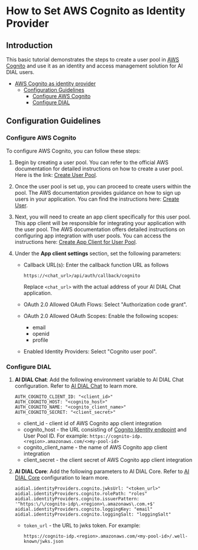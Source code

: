 # How to Set AWS Cognito as Identity Provider

## Introduction

This basic tutorial demonstrates the steps to create a user pool in [AWS Cognito](https://docs.aws.amazon.com/cognito/latest/developerguide/cognito-user-identity-pools.html) and use it as an identity and access management solution for AI DIAL users.

<div class="docusaurus-ignore">

- [AWS Cognito as identity provider](#how-to-set-aws-cognito-as-identity-provider)
  - [Configuration Guidelines](#configuration-guidelines)
    - [Configure AWS Cognito](#configure-aws-cognito)
    - [Configure DIAL](#configure-dial)

</div>

## Configuration Guidelines

### Configure AWS Cognito

To configure AWS Cognito, you can follow these steps:

1. Begin by creating a user pool. You can refer to the official AWS documentation for detailed instructions on how to create a user pool. Here is the link: [Create User Pool](https://docs.aws.amazon.com/cognito/latest/developerguide/tutorial-create-user-pool.html).
2. Once the user pool is set up, you can proceed to create users within the pool. The AWS documentation provides guidance on how to sign up users in your application. You can find the instructions here: [Create User](https://docs.aws.amazon.com/cognito/latest/developerguide/signing-up-users-in-your-app.html).
3. Next, you will need to create an app client specifically for this user pool. This app client will be responsible for integrating your application with the user pool. The AWS documentation offers detailed instructions on configuring app integration with user pools. You can access the instructions here: [Create App Client for User Pool](https://docs.aws.amazon.com/cognito/latest/developerguide/cognito-user-pools-configuring-app-integration.html).
4. Under the **App client settings** section, set the following parameters:
   
    - Callback URL(s): Enter the callback function URL as follows
    
      ```
      https://<chat_url>/api/auth/callback/cognito
      ```
    
      Replace `<chat_url>` with the actual address of your AI DIAL Chat application.
    
    - OAuth 2.0 Allowed OAuth Flows: Select "Authorization code grant".
    - OAuth 2.0 Allowed OAuth Scopes: Enable the following scopes:
      - email
      - openid
      - profile
    - Enabled Identity Providers: Select "Cognito user pool".

### Configure DIAL

1. **AI DIAL Chat**: Add the following environment variable to AI DIAL Chat configuration. Refer to [AI DIAL Chat](https://github.com/epam/ai-dial-chat/blob/development/apps/chat/README.md#environment-variables) to learn more.
   
      ```
      AUTH_COGNITO_CLIENT_ID: "<client_id>"
      AUTH_COGNITO_HOST: "<cognito_host>"
      AUTH_COGNITO_NAME: "<cognito_client_name>"
      AUTH_COGNITO_SECRET: "<client_secret>"
      ```


    - client_id - client id of AWS Cognito app client integration
    - cognito_host - the URL consisting of [Cognito Identity endpoint](https://docs.aws.amazon.com/general/latest/gr/cognito_identity.html) and User Pool ID. For example: `https://cognito-idp.<region>.amazonaws.com/<>my-pool-id>`
    - cognito_client_name - the name of AWS Cognito app client integration
    - client_secret - the client secret of AWS Cognito app client integration
      
2. **AI DIAL Core**: Add the following parameters to AI DIAL Core. Refer to [AI DIAL Core](https://github.com/epam/ai-dial-core?tab=readme-ov-file#configuration) configuration to learn more.
   
      ```
      aidial.identityProviders.cognito.jwksUrl: "<token_url>"
      aidial.identityProviders.cognito.rolePath: "roles"
      aidial.identityProviders.cognito.issuerPattern: '^https:\/\/cognito-idp\.<region>\.amazonaws\.com.+$'
      aidial.identityProviders.cognito.loggingKey: "email"
      aidial.identityProviders.cognito.loggingSalt: "loggingSalt"
      ```
      
      - `token_url` - the URL to jwks token. For example:
  
        ```https://cognito-idp.<region>.amazonaws.com/<my-pool-id>/.well-known/jwks.json```
